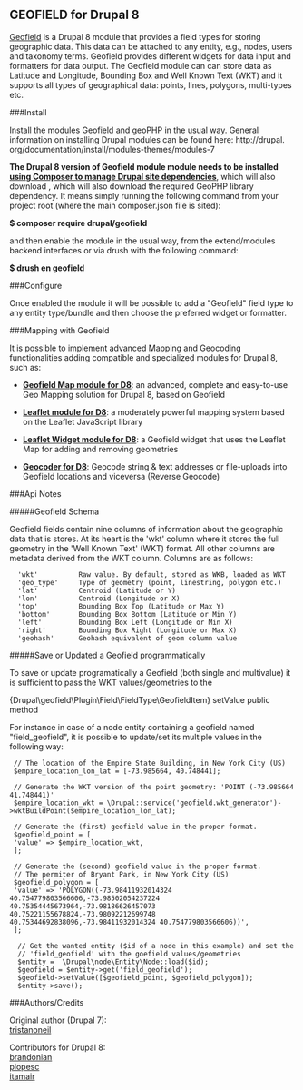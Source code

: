 GEOFIELD for Drupal 8
--------------
[Geofield](http://drupal.org/project/geofield) is a Drupal 8 module that
provides a field types for storing geographic data. This data can be attached
to any entity, e.g., nodes, users and taxonomy terms. Geofield provides
different widgets for data input and formatters for data output. The Geofield
module can can store data as Latitude and Longitude, Bounding Box and Well
Known Text (WKT) and it supports all types of geographical data: points,
lines, polygons, multi-types etc.

###Install

Install the modules Geofield and geoPHP in the usual way. General information
on installing Drupal modules can be found here: http://drupal.
org/documentation/install/modules-themes/modules-7

__The Drupal 8 version of Geofield module module needs to be installed 
[using Composer to manage Drupal site dependencies](https://www.drupal.org/docs/develop/using-composer/using-composer-to-manage-drupal-site-dependencies)__,
which will also download , which will also download the required GeoPHP library
dependency. It means simply running the following command from your project root
(where the main composer.json file is sited):

__$ composer require drupal/geofield__

and then enable the module in the usual way, from the extend/modules backend
interfaces or via drush with the following command:

__$ drush en geofield__


###Configure

Once enabled the module it will be possible to add a "Geofield" field type to 
any entity type/bundle and then choose the preferred widget or formatter.

###Mapping with Geofield

It is possible to implement advanced Mapping and Geocoding functionalities 
adding compatible and specialized modules for Drupal 8, such as:

- __[Geofield Map module for D8](https://www.drupal.org/project/geofield_map)__: an advanced, complete and easy-to-use Geo Mapping solution for
Drupal 8, based on Geofield

- __[Leaflet module for D8](https://www.drupal.org/project/leaflet)__: a moderately powerful mapping system based on the Leaflet JavaScript library 

- __[Leaflet Widget module for D8](https://www.drupal.org/project/leaflet_widget)__: a Geofield widget that uses the Leaflet Map for adding and removing geometries

- __[Geocoder for D8](https://www.drupal.org/project/geocoder)__: Geocode string & text addresses or file-uploads into Geofield locations and viceversa (Reverse Geocode)

 
 ###Api Notes
 
 #####Geofield Schema
 
 Geofield fields contain nine columns of information about the geographic data
 that is stores. At its heart is the 'wkt' column where it stores the full
 geometry in the 'Well Known Text' (WKT) format. All other columns are metadata
 derived from the WKT column. Columns are as follows:
 ```
   'wkt'          Raw value. By default, stored as WKB, loaded as WKT
   'geo_type'     Type of geometry (point, linestring, polygon etc.)
   'lat'          Centroid (Latitude or Y)
   'lon'          Centroid (Longitude or X)
   'top'          Bounding Box Top (Latitude or Max Y)
   'bottom'       Bounding Box Bottom (Latitude or Min Y)
   'left'         Bounding Box Left (Longitude or Min X)
   'right'        Bounding Box Right (Longitude or Max X)
   'geohash'      Geohash equivalent of geom column value
   ```
 #####Save or Updated a Geofield programmatically
 
 To save or update programatically a Geofield (both single and multivalue) it is sufficient to pass the WKT values/geometries to the
 
 {Drupal\geofield\Plugin\Field\FieldType\GeofieldItem} setValue public method
 
 For instance in case of a node entity containing a geofield named "field_geofield",
 it is possible to update/set its multiple values in the following way:
 
     // The location of the Empire State Building, in New York City (US)
     $empire_location_lon_lat = [-73.985664, 40.748441];
     
     // Generate the WKT version of the point geometry: 'POINT (-73.985664 41.748441)'
     $empire_location_wkt = \Drupal::service('geofield.wkt_generator')->wktBuildPoint($empire_location_lon_lat);
     
     // Generate the (first) geofield value in the proper format. 
     $geofield_point = [
     'value' => $empire_location_wkt,
     ];
     
     // Generate the (second) geofield value in the proper format. 
     // The permiter of Bryant Park, in New York City (US)
     $geofield_polygon = [
     'value' => 'POLYGON((-73.98411932014324 40.754779803566606,-73.98502054237224 40.75354445673964,-73.98186626457073 40.75221155678824,-73.98092212699748 40.75344692838096,-73.98411932014324 40.754779803566606))',
     ];
     
      // Get the wanted entity ($id of a node in this example) and set the 
      // 'field_geofield' with the goefield values/geometries
      $entity =  \Drupal\node\Entity\Node::load($id);
      $geofield = $entity->get('field_geofield');
      $geofield->setValue([$geofield_point, $geofield_polygon]);
      $entity->save();
      

###Authors/Credits

Original author (Drupal 7):  
 [tristanoneil](https://www.drupal.org/user/340659)
 
Contributors for Drupal 8:    
[brandonian](https://www.drupal.org/u/brandonian)  
[plopesc](https://www.drupal.org/u/plopesc)  
[itamair](https://www.drupal.org/u/itamair)  
